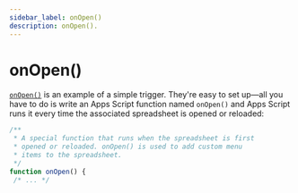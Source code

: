 ```yaml
---
sidebar_label: onOpen()
description: onOpen().
---
```


# onOpen()

[`onOpen()`](https://developers.google.com/apps-script/guides/triggers/#onopene) is an example of a simple trigger. They're easy to set up—all you have to do is write an Apps Script function named `onOpen()` and Apps Script runs it every time the associated spreadsheet is opened or reloaded:

```js
/**
 * A special function that runs when the spreadsheet is first
 * opened or reloaded. onOpen() is used to add custom menu
 * items to the spreadsheet.
 */
function onOpen() {
 /* ... */ 
```